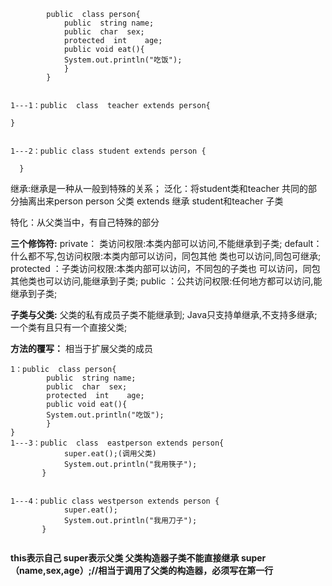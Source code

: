 ```	
        public  class person{
            public  string name;
            public  char  sex;
            protected  int    age;
            public void eat(){
            System.out.println("吃饭");
            }
        }


1---1：public  class  teacher extends person{

}


1---2：public class student extends person {

  }
```


继承:继承是一种从一般到特殊的关系；
泛化：将student类和teacher 共同的部分抽离出来person
person  父类
extends   继承
student和teacher 子类

特化：从父类当中，有自己特殊的部分



**三个修饰符:**
private： 类访问权限:本类内部可以访问,不能继承到子类;
default： 什么都不写,包访问权限:本类内部可以访问，同包其他
类也可以访问,同包可继承;
protected ：子类访问权限:本类内部可以访问，不同包的子类也
  可以访问，同包其他类也可以访问,能继承到子类;
public ：公共访问权限:任何地方都可以访问,能继承到子类;


**子类与父类:**
父类的私有成员子类不能继承到;
Java只支持单继承,不支持多继承;
一个类有且只有一个直接父类;

**方法的覆写：**
相当于扩展父类的成员
```
1：public  class person{
        public  string name;
        public  char  sex;
        protected  int    age;
        public void eat(){
        System.out.println("吃饭");
        }
}
1---3：public  class  eastperson extends person{
            super.eat();(调用父类)
            System.out.println("我用筷子");
       }


1---4：public class westperson extends person {
            super.eat();
            System.out.println("我用刀子");
       }
  
```

**this表示自己
super表示父类
父类构造器子类不能直接继承
super（name,sex,age）;//相当于调用了父类的构造器，必须写在第一行**


